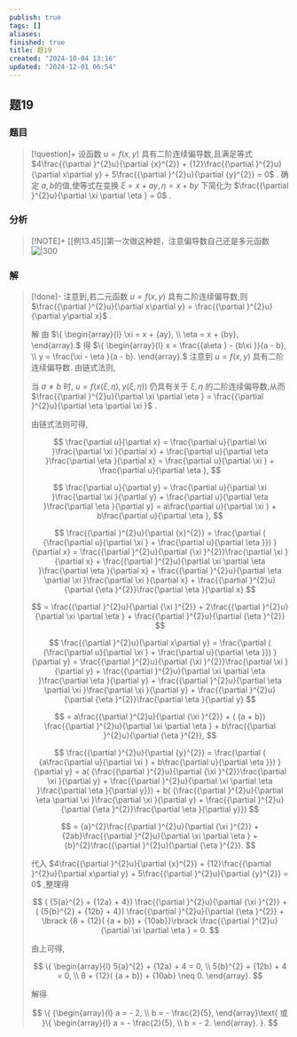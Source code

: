 ```yaml
---
publish: true
tags: []
aliases: 
finished: true
title: 题19
created: "2024-10-04 13:16"
updated: "2024-12-01 06:54"
---
```

## 题19
### 题目
> [!question]+
> 设函数 $u = f( {x,y})$ 具有二阶连续偏导数,且满足等式 $4\frac{{\partial }^{2}u}{\partial {x}^{2}} + {12}\frac{{\partial }^{2}u}{\partial x\partial y} + 5\frac{{\partial }^{2}u}{\partial {y}^{2}} = 0$ . 确定 $a,b$的值,使等式在变换 $\xi  = x + {ay},\eta  = x + {by}$ 下简化为 $\frac{{\partial }^{2}u}{\partial \xi \partial \eta } = 0$ .
### 分析
> [!NOTE]+
> [[例13.45]]第一次做这种题，注意偏导数自己还是多元函数
> ![|300](https://img.hwenyi.tech/202411010016546.webp)
### 解
> [!done]-
> 注意到,若二元函数 $u = f( {x,y})$ 具有二阶连续偏导数,则 $\frac{{\partial }^{2}u}{\partial x\partial y} = \frac{{\partial }^{2}u}{\partial y\partial x}$ .
> 
> 解 由 $\{  \begin{array}{l} \xi  = x + {ay}, \\  \eta  = x + {by}, \end{array}.$ 得 $\{  \begin{array}{l} x = \frac{{a\eta } - {b\xi }}{a - b}, \\  y = \frac{\xi  - \eta }{a - b}. \end{array}.$ 注意到 $u = f( {x,y})$ 具有二阶连续偏导数. 由链式法则,
> 
> 当 $a \neq  b$ 时, $u = f( {x( {\xi ,\eta }) ,y( {\xi ,\eta }) })$ 仍具有关于 $\xi ,\eta$ 的二阶连续偏导数,从而 $\frac{{\partial }^{2}u}{\partial \xi \partial \eta } = \frac{{\partial }^{2}u}{\partial \eta \partial \xi }$ .
> 
> 由链式法则可得,
> 
> $$
> \frac{\partial u}{\partial x} = \frac{\partial u}{\partial \xi }\frac{\partial \xi }{\partial x} + \frac{\partial u}{\partial \eta }\frac{\partial \eta }{\partial x} = \frac{\partial u}{\partial \xi } + \frac{\partial u}{\partial \eta },
> $$
> 
> $$
> \frac{\partial u}{\partial y} = \frac{\partial u}{\partial \xi }\frac{\partial \xi }{\partial y} + \frac{\partial u}{\partial \eta }\frac{\partial \eta }{\partial y} = a\frac{\partial u}{\partial \xi } + b\frac{\partial u}{\partial \eta },
> $$
> 
> $$
> \frac{{\partial }^{2}u}{\partial {x}^{2}} = \frac{\partial ( {\frac{\partial u}{\partial \xi } + \frac{\partial u}{\partial \eta }}) }{\partial x} = \frac{{\partial }^{2}u}{\partial {\xi }^{2}}\frac{\partial \xi }{\partial x} + \frac{{\partial }^{2}u}{\partial \xi \partial \eta }\frac{\partial \eta }{\partial x} + \frac{{\partial }^{2}u}{\partial \eta \partial \xi }\frac{\partial \xi }{\partial x} + \frac{{\partial }^{2}u}{\partial {\eta }^{2}}\frac{\partial \eta }{\partial x}
> $$
> 
> $$
> = \frac{{\partial }^{2}u}{\partial {\xi }^{2}} + 2\frac{{\partial }^{2}u}{\partial \xi \partial \eta } + \frac{{\partial }^{2}u}{\partial {\eta }^{2}}
> $$
> 
> $$
> \frac{{\partial }^{2}u}{\partial x\partial y} = \frac{\partial ( {\frac{\partial u}{\partial \xi } + \frac{\partial u}{\partial \eta }}) }{\partial y} = \frac{{\partial }^{2}u}{\partial {\xi }^{2}}\frac{\partial \xi }{\partial y} + \frac{{\partial }^{2}u}{\partial \xi \partial \eta }\frac{\partial \eta }{\partial y} + \frac{{\partial }^{2}u}{\partial \eta \partial \xi }\frac{\partial \xi }{\partial y} + \frac{{\partial }^{2}u}{\partial {\eta }^{2}}\frac{\partial \eta }{\partial y}
> $$
> 
> $$
> = a\frac{{\partial }^{2}u}{\partial {\xi }^{2}} + ( {a + b}) \frac{{\partial }^{2}u}{\partial \xi \partial \eta } + b\frac{{\partial }^{2}u}{\partial {\eta }^{2}},
> $$
> 
> $$
> \frac{{\partial }^{2}u}{\partial {y}^{2}} = \frac{\partial ( {a\frac{\partial u}{\partial \xi } + b\frac{\partial u}{\partial \eta }}) }{\partial y} = a( {\frac{{\partial }^{2}u}{\partial {\xi }^{2}}\frac{\partial \xi }{\partial y} + \frac{{\partial }^{2}u}{\partial \xi \partial \eta }\frac{\partial \eta }{\partial y}})  + b( {\frac{{\partial }^{2}u}{\partial \eta \partial \xi }\frac{\partial \xi }{\partial y} + \frac{{\partial }^{2}u}{\partial {\eta }^{2}}\frac{\partial \eta }{\partial y}})
> $$
> 
> $$
> = {a}^{2}\frac{{\partial }^{2}u}{\partial {\xi }^{2}} + {2ab}\frac{{\partial }^{2}u}{\partial \xi \partial \eta } + {b}^{2}\frac{{\partial }^{2}u}{\partial {\eta }^{2}}.
> $$
> 
> 代入 $4\frac{{\partial }^{2}u}{\partial {x}^{2}} + {12}\frac{{\partial }^{2}u}{\partial x\partial y} + 5\frac{{\partial }^{2}u}{\partial {y}^{2}} = 0$ ,整理得
> 
> $$
> ( {5{a}^{2} + {12a} + 4}) \frac{{\partial }^{2}u}{\partial {\xi }^{2}} + ( {5{b}^{2} + {12b} + 4}) \frac{{\partial }^{2}u}{\partial {\eta }^{2}} + \lbrack  {8 + {12}( {a + b})  + {10ab}}\rbrack  \frac{{\partial }^{2}u}{\partial \xi \partial \eta } = 0.
> $$
> 
> 由上可得,
> 
> $$
> \{  \begin{array}{l} 5{a}^{2} + {12a} + 4 = 0, \\  5{b}^{2} + {12b} + 4 = 0, \\  8 + {12}( {a + b})  + {10ab} \neq  0. \end{array}.
> $$
> 
> 解得
> 
> $$
> \{  {\begin{array}{l} a =  - 2, \\  b =  - \frac{2}{5}, \end{array}\text{ 或 }\{  \begin{array}{l} a =  - \frac{2}{5}, \\  b =  - 2. \end{array}. }.
> $$